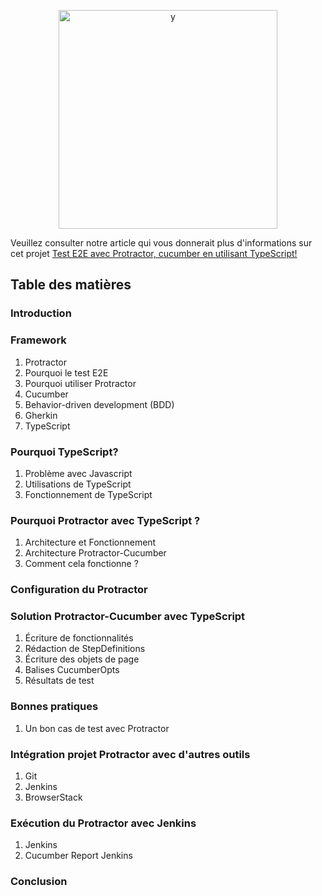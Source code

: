 <p align="center">
<img width="350" alt="y" src="https://user-images.githubusercontent.com/28559744/75617405-fe510f00-5b5e-11ea-8920-f88b41a378ac.PNG">
</p>

Veuillez consulter notre article qui vous donnerait plus d'informations sur cet projet [Test E2E avec Protractor, cucumber en utilisant TypeScript!](https://www.linkedin.com/in/zied-hannachi-109247122/?originalSubdomain=fr)

## Table des matières 
### Introduction	
### Framework	
1.  Protractor	
2.  Pourquoi le test E2E	
3. Pourquoi utiliser Protractor	
4. Cucumber	
5. Behavior-driven development (BDD)	
6.  Gherkin	
7. TypeScript	
### Pourquoi TypeScript?	
1. Problème avec Javascript	
2. Utilisations de TypeScript	
3. Fonctionnement de TypeScript	
### Pourquoi Protractor avec TypeScript ?	
1. Architecture et Fonctionnement	
2. Architecture Protractor-Cucumber	
3. Comment cela fonctionne ?	
### Configuration du Protractor	
### Solution Protractor-Cucumber avec TypeScript	
1. Écriture de fonctionnalités	
2. Rédaction de StepDefinitions	
3. Écriture des objets de page	
4. Balises CucumberOpts	
5. Résultats de test	
### Bonnes pratiques	
1. Un bon cas de test avec Protractor	
### Intégration projet Protractor avec d'autres outils	
1. Git	
2. Jenkins	
3. BrowserStack	
### Exécution du Protractor avec Jenkins	
1. Jenkins	
2. Cucumber Report Jenkins	
### Conclusion	




